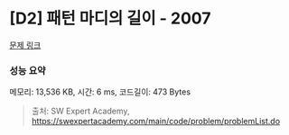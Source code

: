 # [D2] 패턴 마디의 길이 - 2007 

[문제 링크](https://swexpertacademy.com/main/code/problem/problemDetail.do?contestProbId=AV5P1kNKAl8DFAUq) 

### 성능 요약

메모리: 13,536 KB, 시간: 6 ms, 코드길이: 473 Bytes



> 출처: SW Expert Academy, https://swexpertacademy.com/main/code/problem/problemList.do